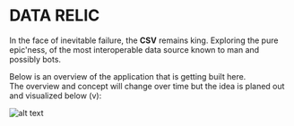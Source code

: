 # DATA RELIC

In the face of inevitable failure, the **CSV** remains king.
Exploring the pure epic'ness, of the most interoperable data source known to man and possibly bots.  
  
Below is an overview of the application that is getting built here.  
The overview and concept will change over time but the idea is planed out and visualized below (v):

![alt text](https://bafybeif5k6q6dwg2fxekxa5vktasf7fgtq2rqwsub2b4sqchpwkkzkru6q.ipfs.infura-ipfs.io/)

